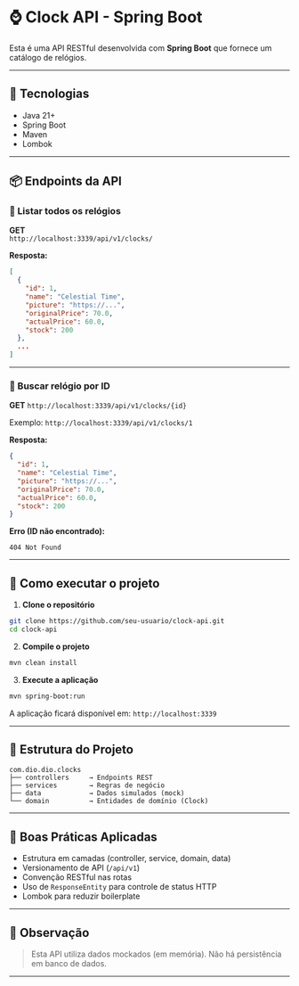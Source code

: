 
# ⌚ Clock API - Spring Boot

Esta é uma API RESTful desenvolvida com **Spring Boot** que fornece um catálogo de relógios.

---

## 🚀 Tecnologias

- Java 21+
- Spring Boot
- Maven
- Lombok

---

## 📦 Endpoints da API

### 🔹 Listar todos os relógios

**GET**  
`http://localhost:3339/api/v1/clocks/`

**Resposta:**
```json
[
  {
    "id": 1,
    "name": "Celestial Time",
    "picture": "https://...",
    "originalPrice": 70.0,
    "actualPrice": 60.0,
    "stock": 200
  },
  ...
]
````

---

### 🔹 Buscar relógio por ID

**GET**
`http://localhost:3339/api/v1/clocks/{id}`

Exemplo:
`http://localhost:3339/api/v1/clocks/1`

**Resposta:**

```json
{
  "id": 1,
  "name": "Celestial Time",
  "picture": "https://...",
  "originalPrice": 70.0,
  "actualPrice": 60.0,
  "stock": 200
}
```

**Erro (ID não encontrado):**

```http
404 Not Found
```

---

## 🔧 Como executar o projeto

1. **Clone o repositório**

```bash
git clone https://github.com/seu-usuario/clock-api.git
cd clock-api
```

2. **Compile o projeto**

```bash
mvn clean install
```

3. **Execute a aplicação**

```bash
mvn spring-boot:run
```

A aplicação ficará disponível em:
`http://localhost:3339`

---

## 📁 Estrutura do Projeto

```
com.dio.dio.clocks
├── controllers     → Endpoints REST
├── services        → Regras de negócio
├── data            → Dados simulados (mock)
└── domain          → Entidades de domínio (Clock)
```

---

## 🌟 Boas Práticas Aplicadas

* Estrutura em camadas (controller, service, domain, data)
* Versionamento de API (`/api/v1`)
* Convenção RESTful nas rotas
* Uso de `ResponseEntity` para controle de status HTTP
* Lombok para reduzir boilerplate

---

## 📌 Observação

> Esta API utiliza dados mockados (em memória). Não há persistência em banco de dados.

---
